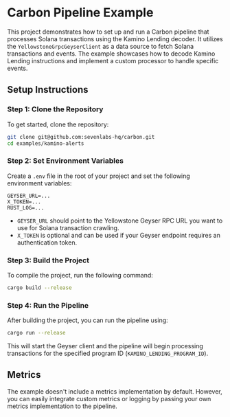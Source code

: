 # Carbon Pipeline Example

This project demonstrates how to set up and run a Carbon pipeline that processes Solana transactions using the Kamino Lending decoder. It utilizes the `YellowstoneGrpcGeyserClient` as a data source to fetch Solana transactions and events. The example showcases how to decode Kamino Lending instructions and implement a custom processor to handle specific events.

## Setup Instructions

### Step 1: Clone the Repository

To get started, clone the repository:

```sh
git clone git@github.com:sevenlabs-hq/carbon.git
cd examples/kamino-alerts
```

### Step 2: Set Environment Variables

Create a `.env` file in the root of your project and set the following environment variables:

```env
GEYSER_URL=...
X_TOKEN=...
RUST_LOG=...
```

- `GEYSER_URL` should point to the Yellowstone Geyser RPC URL you want to use for Solana transaction crawling.
- `X_TOKEN` is optional and can be used if your Geyser endpoint requires an authentication token.

### Step 3: Build the Project

To compile the project, run the following command:

```sh
cargo build --release
```

### Step 4: Run the Pipeline

After building the project, you can run the pipeline using:

```sh
cargo run --release
```

This will start the Geyser client and the pipeline will begin processing transactions for the specified program ID (`KAMINO_LENDING_PROGRAM_ID`).

## Metrics

The example doesn't include a metrics implementation by default. However, you can easily integrate custom metrics or logging by passing your own metrics implementation to the pipeline.
